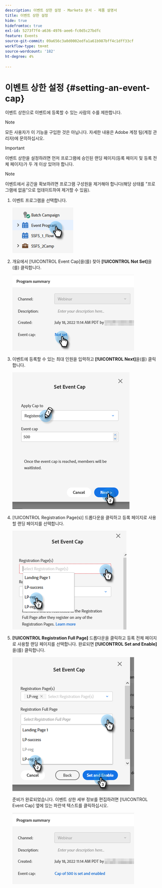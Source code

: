 ```yaml
---
description: 이벤트 상한 설정 - Marketo 문서 - 제품 설명서
title: 이벤트 상한 설정
hide: true
hidefromtoc: true
exl-id: 5273f7f4-a636-4976-aee6-fc0d5c27bdfc
feature: Events
source-git-commit: 09a656c3a0d0002edfa1a61b987bff4c1dff33cf
workflow-type: tm+mt
source-wordcount: '182'
ht-degree: 4%

---
```


# 이벤트 상한 설정 {#setting-an-event-cap}

이벤트 상한으로 이벤트에 등록할 수 있는 사람의 수를 제한합니다.

>[!NOTE]
>
>모든 사용자가 이 기능을 구입한 것은 아닙니다. 자세한 내용은 Adobe 계정 팀(계정 관리자)에 문의하십시오.

>[!IMPORTANT]
>이벤트 상한을 설정하려면 먼저 프로그램에 승인된 랜딩 페이지(등록 페이지 및 등록 전체 페이지)가 두 개 이상 있어야 합니다.

>[!NOTE]
>
>이벤트에서 공간을 확보하려면 프로그램 구성원을 제거해야 합니다(해당 상태를 &quot;프로그램에 없음&quot;으로 업데이트하여 제거할 수 있음).

1. 이벤트 프로그램을 선택합니다.

   ![](assets/setting-an-event-cap-1.png)

1. 개요에서 [!UICONTROL Event Cap]을(를) 찾아 **[!UICONTROL Not Set]**&#x200B;을(를) 클릭합니다.

   ![](assets/setting-an-event-cap-2.png)

1. 이벤트에 등록할 수 있는 최대 인원을 입력하고 **[!UICONTROL Next]**&#x200B;을(를) 클릭합니다.

   ![](assets/setting-an-event-cap-3.png)

1. [!UICONTROL Registration Page(s)] 드롭다운을 클릭하고 등록 페이지로 사용할 랜딩 페이지를 선택합니다.

   ![](assets/setting-an-event-cap-4.png)

1. **[!UICONTROL Registration Full Page]** 드롭다운을 클릭하고 등록 전체 페이지로 사용할 랜딩 페이지를 선택합니다. 완료되면 **[!UICONTROL Set and Enable]**&#x200B;을(를) 클릭합니다.

   ![](assets/setting-an-event-cap-5.png)

   준비가 완료되었습니다. 이벤트 상한 세부 정보를 편집하려면 [!UICONTROL Event Cap] 옆에 있는 파란색 텍스트를 클릭하십시오.

   ![](assets/setting-an-event-cap-6.png)
